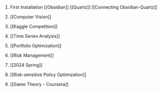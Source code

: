 1. First Installation
	[[Obsidian]]
	[[Quartz]]
	[[Connecting Obsidian-Quartz]]

2. [[Computer Vision]]

3. [[Kaggle Competition]]

4. [[Time Series Analysis]]

7. [[Portfolio Optimization]]

8. [[Risk Management]]

9. [[2024 Spring]]

10. [[Risk-sensitive Policy Optimization]]

11. [[Game Theory - Coursera]]